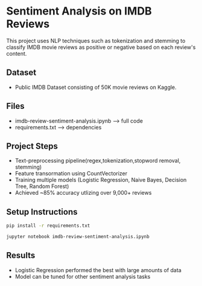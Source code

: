 # Sentiment Analysis on IMDB Reviews

This project uses NLP techniques such as tokenization and stemming to classify IMDB movie reviews as positive or negative based on each review's content.

## Dataset
- Public IMDB Dataset consisting of 50K movie reviews on Kaggle.

## Files
- imdb-review-sentiment-analysis.ipynb --> full code
- requirements.txt --> dependencies

## Project Steps
- Text-preprocessing pipeline(regex,tokenization,stopword removal, stemming)
- Feature transormation using CountVectorizer
- Training multiple models (Logistic Regression, Naive Bayes, Decision Tree, Random Forest)
- Achieved ~85% accuracy utlizing over 9,000+ reviews


## Setup Instructions
```bash 
pip install -r requirements.txt

jupyter notebook imdb-review-sentiment-analysis.ipynb
```

## Results
- Logistic Regression performed the best with large amounts of data
- Model can be tuned for other sentiment analysis tasks







